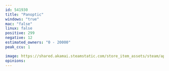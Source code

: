 ```yaml
---
id: 541930
title: "Panoptic"
windows: "true"
mac: "false"
linux: false
positive: 299
negative: 12
estimated_owners: "0 - 20000"
peak_ccu: 1

image: https://shared.akamai.steamstatic.com/store_item_assets/steam/apps/541930/header.jpg?t=1613494458
opinions:
---
```

